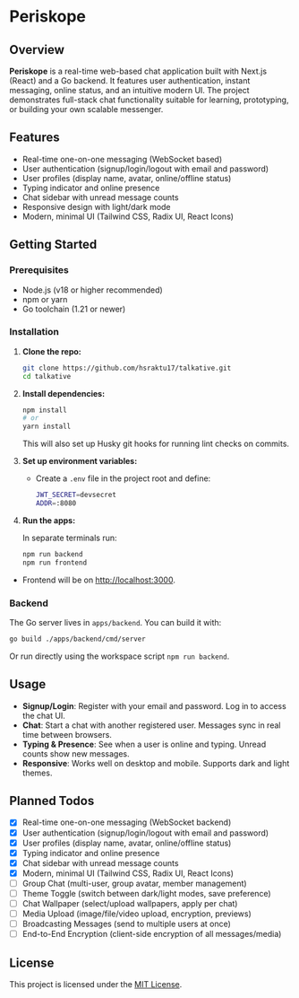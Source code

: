# Periskope

## Overview

**Periskope** is a real-time web-based chat application built with Next.js (React) and a Go backend. It features user authentication, instant messaging, online status, and an intuitive modern UI. The project demonstrates full-stack chat functionality suitable for learning, prototyping, or building your own scalable messenger.

## Features

* Real-time one-on-one messaging (WebSocket based)
* User authentication (signup/login/logout with email and password)
* User profiles (display name, avatar, online/offline status)
* Typing indicator and online presence
* Chat sidebar with unread message counts
* Responsive design with light/dark mode
* Modern, minimal UI (Tailwind CSS, Radix UI, React Icons)

## Getting Started

### Prerequisites

* Node.js (v18 or higher recommended)
* npm or yarn
* Go toolchain (1.21 or newer)

### Installation

1. **Clone the repo:**

   ```bash
   git clone https://github.com/hsraktu17/talkative.git
   cd talkative
   ```

2. **Install dependencies:**

   ```bash
   npm install
   # or
   yarn install
   ```

   This will also set up Husky git hooks for running lint checks on commits.

3. **Set up environment variables:**

   * Create a `.env` file in the project root and define:

     ```bash
     JWT_SECRET=devsecret
     ADDR=:8080
     ```

4. **Run the apps:**

   In separate terminals run:

   ```bash
   npm run backend
   npm run frontend
   ```

  * Frontend will be on [http://localhost:3000](http://localhost:3000).

### Backend

The Go server lives in `apps/backend`. You can build it with:

```bash
go build ./apps/backend/cmd/server
```

Or run directly using the workspace script `npm run backend`.

## Usage

* **Signup/Login**: Register with your email and password. Log in to access the chat UI.
* **Chat**: Start a chat with another registered user. Messages sync in real time between browsers.
* **Typing & Presence**: See when a user is online and typing. Unread counts show new messages.
* **Responsive**: Works well on desktop and mobile. Supports dark and light themes.

## Planned Todos

- [x]   Real-time one-on-one messaging (WebSocket backend)
- [x]   User authentication (signup/login/logout with email and password)
- [x]   User profiles (display name, avatar, online/offline status)
- [x]   Typing indicator and online presence
- [x]   Chat sidebar with unread message counts
- [x]   Modern, minimal UI (Tailwind CSS, Radix UI, React Icons)
- [ ]   Group Chat (multi-user, group avatar, member management)
- [ ]   Theme Toggle (switch between dark/light modes, save preference)
- [ ]   Chat Wallpaper (select/upload wallpapers, apply per chat)
- [ ]   Media Upload (image/file/video upload, encryption, previews)
- [ ]   Broadcasting Messages (send to multiple users at once)
- [ ]   End-to-End Encryption (client-side encryption of all messages/media)

## License

This project is licensed under the [MIT License](LICENSE).

